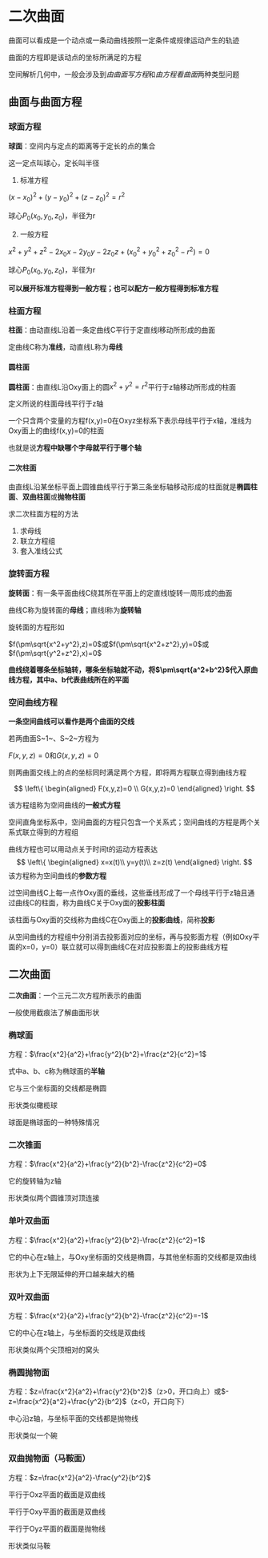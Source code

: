 # 二次曲面

曲面可以看成是一个动点或一条动曲线按照一定条件或规律运动产生的轨迹

曲面的方程即是该动点的坐标所满足的方程

空间解析几何中，一般会涉及到*由曲面写方程*和*由方程看曲面*两种类型问题

## 曲面与曲面方程

### 球面方程

**球面**：空间内与定点的距离等于定长的点的集合

这一定点叫球心，定长叫半径

1. 标准方程

$(x-x_0)^2+(y-y_0)^2+(z-z_0)^2=r^2$

球心$P_0(x_0,y_0,z_0)$，半径为r

2. 一般方程

$x^2+y^2+z^2-2x_0x-2y_0y-2z_0z+(x_0^2+y_0^2+z_0^2-r^2)=0$

球心$P_0(x_0,y_0,z_0)$，半径为r

**可以展开标准方程得到一般方程；也可以配方一般方程得到标准方程**

### 柱面方程

**柱面**：由动直线L沿着一条定曲线C平行于定直线l移动所形成的曲面

定曲线C称为**准线**，动直线L称为**母线**

#### 圆柱面

**圆柱面**：由直线L沿Oxy面上的圆$x^2+y^2=r^2$平行于z轴移动所形成的柱面

定义所说的柱面母线平行于z轴

一个只含两个变量的方程f(x,y)=0在Oxyz坐标系下表示母线平行于x轴，准线为Oxy面上的曲线f(x,y)=0的柱面

也就是说**方程中缺哪个字母就平行于哪个轴**

#### 二次柱面

由直线L沿某坐标平面上圆锥曲线平行于第三条坐标轴移动形成的柱面就是**椭圆柱面**、**双曲柱面**或**抛物柱面**

求二次柱面方程的方法

1. 求母线
2. 联立方程组
3. 套入准线公式

### 旋转面方程

**旋转面**：有一条平面曲线C绕其所在平面上的定直线l旋转一周形成的曲面

曲线C称为旋转面的**母线**；直线l称为**旋转轴**

旋转面的方程形如

$f(\pm\sqrt{x^2+y^2},z)=0$或$f(\pm\sqrt{x^2+z^2},y)=0$或$f(\pm\sqrt{y^2+z^2},x)=0$

**曲线绕着哪条坐标轴转，哪条坐标轴就不动，将$\pm\sqrt{a^2+b^2}$代入原曲线方程，其中a、b代表曲线所在的平面**

### 空间曲线方程

**一条空间曲线可以看作是两个曲面的交线**

若两曲面S~1~、S~2~方程为

$F(x,y,z)=0$和$G(x,y,z)=0$

则两曲面交线上的点的坐标同时满足两个方程，即将两方程联立得到曲线方程


$$
\left\{
\begin{aligned}
F(x,y,z)=0 \\
G(x,y,z)=0
\end{aligned}
\right.
$$

该方程组称为空间曲线的**一般式方程**

空间直角坐标系中，空间曲面的方程只包含一个关系式；空间曲线的方程是两个关系式联立得到的方程组

曲线方程也可以用动点关于时间t的运动方程表达
$$
\left\{
\begin{aligned}
x=x(t)\\
y=y(t)\\
z=z(t)
\end{aligned}
\right.
$$
该方程称为空间曲线的**参数方程**

过空间曲线C上每一点作Oxy面的垂线，这些垂线形成了一个母线平行于z轴且通过曲线C的柱面，称为曲线C关于Oxy面的**投影柱面**

该柱面与Oxy面的交线称为曲线C在Oxy面上的**投影曲线**，简称**投影**

从空间曲线的方程组中分别消去投影面对应的坐标，再与投影面方程（例如Oxy平面的x=0，y=0）联立就可以得到曲线C在对应投影面上的投影曲线方程

## 二次曲面

**二次曲面**：一个三元二次方程所表示的曲面

一般使用截痕法了解曲面形状

### 椭球面

方程：$\frac{x^2}{a^2}+\frac{y^2}{b^2}+\frac{z^2}{c^2}=1$

式中a、b、c称为椭球面的**半轴**

它与三个坐标面的交线都是椭圆

形状类似橄榄球

球面是椭球面的一种特殊情况

### 二次锥面

方程：$\frac{x^2}{a^2}+\frac{y^2}{b^2}-\frac{z^2}{c^2}=0$

它的旋转轴为z轴

形状类似两个圆锥顶对顶连接

### 单叶双曲面

方程：$\frac{x^2}{a^2}+\frac{y^2}{b^2}-\frac{z^2}{c^2}=1$

它的中心在z轴上，与Oxy坐标面的交线是椭圆，与其他坐标面的交线都是双曲线

形状为上下无限延伸的开口越来越大的桶


### 双叶双曲面

方程：$\frac{x^2}{a^2}+\frac{y^2}{b^2}-\frac{z^2}{c^2}=-1$

它的中心在z轴上，与坐标面的交线是双曲线

形状类似两个尖顶相对的窝头

### 椭圆抛物面

方程：$z=\frac{x^2}{a^2}+\frac{y^2}{b^2}$（z>0，开口向上）或$-z=\frac{x^2}{a^2}+\frac{y^2}{b^2}$（z<0，开口向下）

中心沿z轴，与坐标平面的交线都是抛物线

形状类似一个碗

### 双曲抛物面（马鞍面）

方程：$z=\frac{x^2}{a^2}-\frac{y^2}{b^2}$

平行于Oxz平面的截面是双曲线

平行于Oxy平面的截面是双曲线

平行于Oyz平面的截面是抛物线

形状类似马鞍

